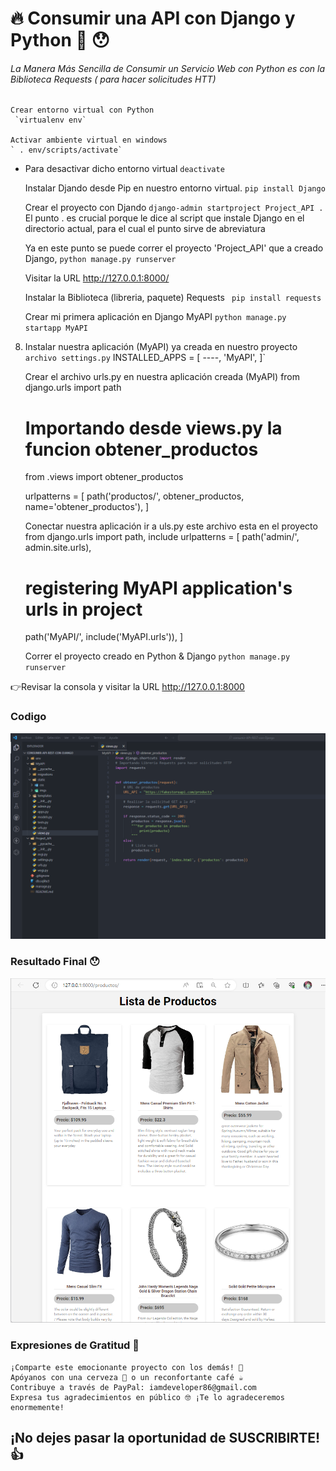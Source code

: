 # 🔥 Consumir una API con Django y Python 🐍 😯

###### La Manera Más Sencilla de Consumir un Servicio Web con Python es con la Biblioteca Requests ( para hacer solicitudes HTT)

    Crear entorno virtual con Python
     `virtualenv env`

    Activar ambiente virtual en windows
    ` . env/scripts/activate`

- Para desactivar dicho entorno virtual
  `deactivate`

  Instalar Djando desde Pip en nuestro entorno virtual.
  `pip install Django`

  Crear el proyecto con Djando
  `django-admin startproject Project_API .`
  El punto . es crucial porque le dice al script que instale Django en el directorio actual,
  para el cual el punto sirve de abreviatura


    Ya en este punto se puede correr el proyecto 'Project_API' que a creado Django,
    `python manage.py runserver`


    Visitar la URL http://127.0.0.1:8000/

    Instalar la Biblioteca (libreria, paquete) Requests
    ` pip install requests`


    Crear mi primera aplicación en Django MyAPI
    `python manage.py startapp MyAPI`

8. Instalar nuestra aplicación (MyAPI) ya creada en nuestro proyecto
   ` archivo settings.py`
   INSTALLED_APPS = [
   ----,
   'MyAPI',
   ]`

   Crear el archivo urls.py en nuestra aplicación creada (MyAPI)
   from django.urls import path

   # Importando desde views.py la funcion obtener_productos

   from .views import obtener_productos

   urlpatterns = [
   path('productos/', obtener_productos, name='obtener_productos'),
   ]

   Conectar nuestra aplicación ir a uls.py este archivo esta en el proyecto
   from django.urls import path, include
   urlpatterns = [
   path('admin/', admin.site.urls),

   # registering MyAPI application's urls in project

   path('MyAPI/', include('MyAPI.urls')),
   ]

   Correr el proyecto creado en Python & Django
   `python manage.py runserver`

👉Revisar la consola y visitar la
URL http://127.0.0.1:8000

### Codigo

![](https://raw.githubusercontent.com/urian121/imagenes-proyectos-github/master/creando-solicitud-api-con-djando.png)

### Resultado Final 😯

![](https://raw.githubusercontent.com/urian121/imagenes-proyectos-github/master/consumir-api-con-Django-Urian-viera.png)

### Expresiones de Gratitud 🎁

    ¡Comparte este emocionante proyecto con los demás! 📢
    Apóyanos con una cerveza 🍺 o un reconfortante café ☕
    Contribuye a través de PayPal: iamdeveloper86@gmail.com
    Expresa tus agradecimientos en público 🤓 ¡Te lo agradeceremos enormemente!

## ¡No dejes pasar la oportunidad de SUSCRIBIRTE! 👍
